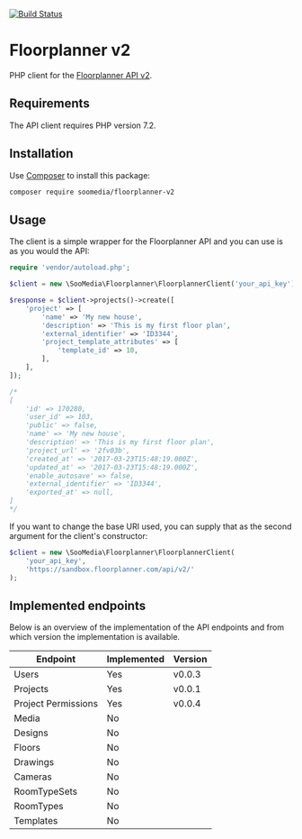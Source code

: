 [![Build Status](https://travis-ci.org/SooMedia/floorplanner-v2.svg?branch=master)](https://travis-ci.org/SooMedia/floorplanner-v2)

# Floorplanner v2

PHP client for the [Floorplanner API v2](http://docs.floorplanner.com/floorplanner/api-v2).

## Requirements

The API client requires PHP version 7.2.

## Installation

Use [Composer](https://getcomposer.org) to install this package:

```bash
composer require soomedia/floorplanner-v2
```

## Usage

The client is a simple wrapper for the Floorplanner API and you can use is as you would the API:

```php
require 'vendor/autoload.php';

$client = new \SooMedia\Floorplanner\FloorplannerClient('your_api_key');

$response = $client->projects()->create([
    'project' => [
        'name' => 'My new house',
        'description' => 'This is my first floor plan',
        'external_identifier' => 'ID3344',
        'project_template_attributes' => [
            'template_id' => 10,
        ],
    ],
]);

/*
[
    'id' => 170280,
    'user_id' => 103,
    'public' => false,
    'name' => 'My new house',
    'description' => 'This is my first floor plan',
    'project_url' => '2fv03b',
    'created_at' => '2017-03-23T15:48:19.000Z',
    'updated_at' => '2017-03-23T15:48:19.000Z',
    'enable_autosave' => false,
    'external_identifier' => 'ID3344',
    'exported_at' => null,
]
*/
```

If you want to change the base URI used, you can supply that as the second argument for the client's constructor:

```php
$client = new \SooMedia\Floorplanner\FloorplannerClient(
    'your_api_key',
    'https://sandbox.floorplanner.com/api/v2/'
);
```

## Implemented endpoints

Below is an overview of the implementation of the API endpoints and from which version the implementation is available.

| Endpoint            | Implemented | Version |
|---------------------|-------------|---------|
| Users               | Yes         | v0.0.3  |
| Projects            | Yes         | v0.0.1  |
| Project Permissions | Yes         | v0.0.4  |
| Media               | No          |         |
| Designs             | No          |         |
| Floors              | No          |         |
| Drawings            | No          |         |
| Cameras             | No          |         |
| RoomTypeSets        | No          |         |
| RoomTypes           | No          |         |
| Templates           | No          |         |

